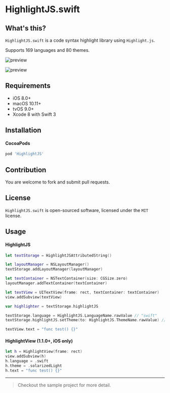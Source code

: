 # HighlightJS.swift

## What's this?

`HighlightJS.swift` is a code syntax highlight library using `Highlight.js`.

Supports 169 languages and 80 themes.

![preview](https://i.loli.net/2017/07/21/5971dd1e177bd.jpg)

![preview](https://i.loli.net/2017/07/21/5971dd3cda847.jpg)

## Requirements

* iOS 8.0+
* macOS 10.11+
* tvOS 9.0+
* Xcode 8 with Swift 3

## Installation

#### CocoaPods

```ruby
pod 'HighlightJS'
```

## Contribution

You are welcome to fork and submit pull requests.

## License

`HighlightJS.swift` is open-sourced software, licensed under the `MIT` license.

## Usage

#### HighlightJS

```swift
let textStorage = HighlightJSAttributedString()

let layoutManager = NSLayoutManager()
textStorage.addLayoutManager(layoutManager)

let textContainer = NSTextContainer(size: CGSize.zero)
layoutManager.addTextContainer(textContainer)

let textView = UITextView(frame: rect, textContainer: textContainer)
view.addSubview(textView)

var highlighter = textStorage.highlightJS

textStorage.language = HighlightJS.LanguageName.rawValue // "swift"
textStorage.highlightJS.setTheme(to: HighlightJS.ThemeName.rawValue) // "solarized-light"

textView.text = "func test() {}"
```

#### HighlightView (1.1.0+, iOS only)

```swift
let h = HighlightView(frame: rect)
view.addSubview(h)
h.language = .swift
h.theme = .solarizedLight
h.text = "func test() {}"
```

***

> Checkout the sample project for more detail.
